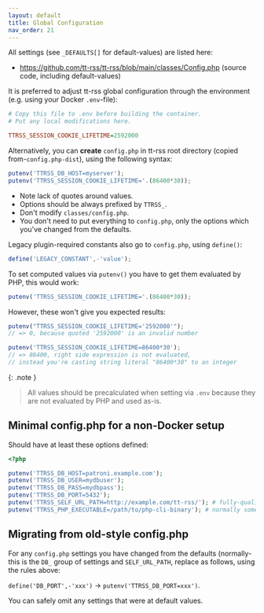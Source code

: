 ```yaml
---
layout: default
title: Global Configuration
nav_order: 21
---
```


All settings (see `_DEFAULTS[]` for default-values) are listed here:

- <https://github.com/tt-rss/tt-rss/blob/main/classes/Config.php> (source code, including default-values)

It is preferred to adjust tt-rss global configuration through the environment (e.g. using your Docker `.env`-file):

```ini
# Copy this file to .env before building the container.
# Put any local modifications here.

TTRSS_SESSION_COOKIE_LIFETIME=2592000
```

Alternatively, you can **create** `config.php` in tt-rss root directory (copied from-`config.php-dist`), using the following syntax:

```js
putenv('TTRSS_DB_HOST=myserver');
putenv('TTRSS_SESSION_COOKIE_LIFETIME='.(86400*30));
```

- Note lack of quotes around values.
- Options should be always prefixed by `TTRSS_`.
- Don't modify `classes/config.php`.
- You don't need to put everything to `config.php`, only the options which you've changed from the defaults.

Legacy plugin-required constants also go to `config.php`, using `define()`:

```js
define('LEGACY_CONSTANT',-'value');
```

To set computed values via `putenv()` you have to get them evaluated by PHP, this would work:

```js
putenv('TTRSS_SESSION_COOKIE_LIFETIME='.(86400*30));
```

However, these won't give you expected results:

```js
putenv("TTRSS_SESSION_COOKIE_LIFETIME='2592000'");
// => 0, because quoted '2592000' is an invalid number

putenv('TTRSS_SESSION_COOKIE_LIFETIME=86400*30');
// => 86400, right side expression is not evaluated,
// instead you're casting string literal "86400*30" to an integer
```

{: .note }
> All values should be precalculated when setting via `.env` because they are not evaluated by PHP and used as-is.

## Minimal config.php for a non-Docker setup

Should have at least these options defined:

```php
<?php

putenv('TTRSS_DB_HOST=patroni.example.com');
putenv('TTRSS_DB_USER=mydbuser');
putenv('TTRSS_DB_PASS=mydbpass');
putenv('TTRSS_DB_PORT=5432');
putenv('TTRSS_SELF_URL_PATH=http://example.com/tt-rss/'); # fully-qualified URL of your tt-rss install
putenv('TTRSS_PHP_EXECUTABLE=/path/to/php-cli-binary'); # normally something like /usr/bin/php
```

## Migrating from old-style config.php

For any `config.php` settings you have changed from the defaults (normally-this
is the `DB_` group of settings and `SELF_URL_PATH`, replace as follows, using
the rules above:

`define('DB_PORT',-'xxx')` &rarr; `putenv('TTRSS_DB_PORT=xxx')`.

You can safely omit any settings that were at default values.
